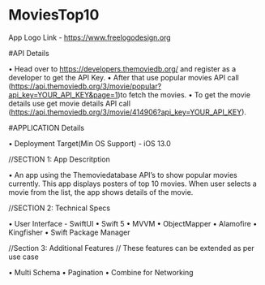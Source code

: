 # MoviesTop10

App Logo Link - https://www.freelogodesign.org

#API Details

• Head over to https://developers.themoviedb.org/ and register as a developer to get the API Key.
• After that use popular movies API call (https://api.themoviedb.org/3/movie/popular?api_key=YOUR_API_KEY&page=1)to fetch the movies. 
• To get the movie details use get movie details API call (https://api.themoviedb.org/3/movie/414906?api_key=YOUR_API_KEY). 

#APPLICATION Details

• Deployment Target(Min OS Support) - iOS 13.0

//SECTION 1:  App Descritption

• An app using the Themoviedatabase API’s to show popular movies currently.
  This app displays posters of top 10 movies. When user selects a movie from the list, the app shows details of the movie.

//SECTION 2: Technical Specs

• User Interface - SwiftUI 
• Swift 5
• MVVM
• ObjectMapper
• Alamofire
• Kingfisher
• Swift Package Manager

//Section 3: Additional Features
// These features can be extended as per use case

• Multi Schema
• Pagination
• Combine for Networking
